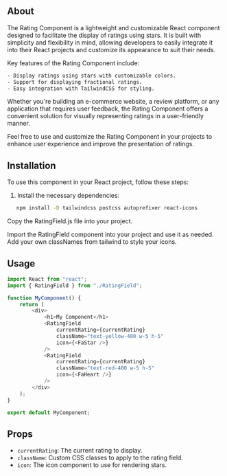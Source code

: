 ## About

The Rating Component is a lightweight and customizable React component designed to facilitate the display of ratings using stars. It is built with simplicity and flexibility in mind, allowing developers to easily integrate it into their React projects and customize its appearance to suit their needs.

Key features of the Rating Component include:

```bash
- Display ratings using stars with customizable colors.
- Support for displaying fractional ratings.
- Easy integration with TailwindCSS for styling.

```

Whether you're building an e-commerce website, a review platform, or any application that requires user feedback, the Rating Component offers a convenient solution for visually representing ratings in a user-friendly manner.

Feel free to use and customize the Rating Component in your projects to enhance user experience and improve the presentation of ratings.

## Installation

To use this component in your React project, follow these steps:

1. Install the necessary dependencies:

```bash
   npm install -D tailwindcss postcss autoprefixer react-icons
```

Copy the RatingField.js file into your project.

Import the RatingField component into your project and use it as needed. Add your own classNames from tailwind to style your icons.

## Usage

```javascript
import React from "react";
import { RatingField } from "./RatingField";

function MyComponent() {
	return (
		<div>
			<h1>My Component</h1>
			<RatingField
				currentRating={currentRating}
				className="text-yellow-400 w-5 h-5"
				icon={<FaStar />}
			/>
			<RatingField
				currentRating={currentRating}
				className="text-red-400 w-5 h-5"
				icon={<FaHeart />}
			/>
		</div>
	);
}

export default MyComponent;
```

## Props

- `currentRating`: The current rating to display.
- `className`: Custom CSS classes to apply to the rating field.
- `icon`: The icon component to use for rendering stars.
